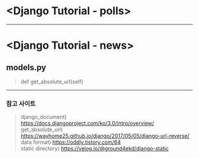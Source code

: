 # <Django Tutorial - polls>
<hr>

# <Django Tutorial - news>
## models.py
> def get_absolute_url(self)<br>
<hr>

### 참고 사이트
>django_document) https://docs.djangoproject.com/ko/3.0/intro/overview/ <br>
>get_absolute_url) https://wayhome25.github.io/django/2017/05/05/django-url-reverse/ <br>
>data format) https://oddly.tistory.com/64 <br>
>static directory) https://velog.io/@ground4ekd/django-static
